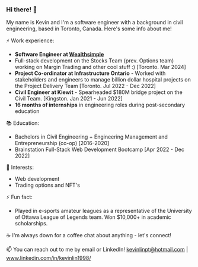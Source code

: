 ### Hi there! 👋

<!--
**kevinlinpt/kevinlinpt** is a ✨ _special_ ✨ repository because its `README.md` (this file) appears on your GitHub profile.
-->
My name is Kevin and I'm a software engineer with a background in civil engineering, based in Toronto, Canada. Here's some info about me!

⚡ Work experience:

- **Software Engineer at [Wealthsimple](https://www.wealthsimple.com/en-ca/about "Wealthsimple's About Page")** 
- Full-stack development on the Stocks Team (prev. Options team) working on Margin Trading and other cool stuff :) [Toronto. Mar 2024]
- **Project Co-ordinator at Infrastructure Ontario** - Worked with stakeholders and engineers to manage billion dollar hospital projects on the Project Delivery Team [Toronto. Jul 2022 - Dec 2022]
- **Civil Engineer at Kiewit** - Spearheaded $180M bridge project on the Civil Team. [Kingston. Jan 2021 - Jun 2022]
- **16 months of internships** in engineering roles during post-secondary education

📚 Education:

- Bachelors in Civil Engineering + Engineering Management and Entrepreneurship (co-op) [2016-2020]
- Brainstation Full-Stack Web Development Bootcamp [Apr 2022 - Dec 2022]

🌱 Interests:

- Web development
- Trading options and NFT's

⚡ Fun fact: 

- Played in e-sports amateur leagues as a representative of the University of Ottawa League of Legends team. Won $10,000+ in academic scholarships.

☕️ I'm always down for a coffee chat about anything - let's connect!

📫 You can reach out to me by email or LinkedIn! kevinlinpt@hotmail.com | www.linkedin.com/in/kevinlin1998/
